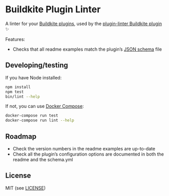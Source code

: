 # Buildkite Plugin Linter

A linter for your [Buildkite plugins](https://buildkite.com/docs/agent/v3/plugins), used by the [plugin-linter Buildkite plugin](https://github.com/buildkite-plugins/plugin-linter-buildkite-plugin) ✨

Features:

* Checks that all readme examples match the plugin’s [JSON schema](http://json-schema.org) file

## Developing/testing

If you have Node installed:

```bash
npm install
npm test
bin/lint --help
```

If not, you can use [Docker Compose](https://docs.docker.com/compose/):

```bash
docker-compose run test
docker-compose run lint --help
```

## Roadmap

* Check the version numbers in the readme examples are up-to-date
* Check all the plugin’s configuration options are documented in both the readme and the schema.yml

## License

MIT (see [LICENSE](LICENSE))
